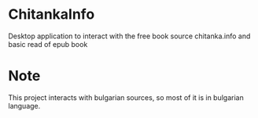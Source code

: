 # ChitankaInfo
Desktop application to interact with the free book source chitanka.info and basic read of epub book

# Note
This project interacts with bulgarian sources, so most of it is in bulgarian language.
